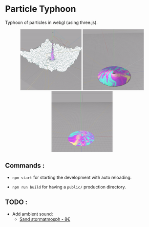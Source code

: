 # Particle Typhoon

Typhoon of particles in webgl (using three.js).

<p align="center">
  <img alt="Plane Generator" src="https://github.com/Jeremboo/particle-typhoon/blob/master/previews/20170717_planeGenerator.gif?raw=true" width="200">
  <img alt="Storm with shadow" src="https://github.com/Jeremboo/particle-typhoon/blob/master/previews/20170704_stromPictureBased.gif?raw=true" width="200">
  <img alt="Storm of particles" src="https://github.com/Jeremboo/particle-typhoon/blob/master/previews/20170702_stromPictureBased.gif?raw=true" width="200">

</p>

## Commands :

- `npm start` for starting the development with auto reloading.

- `npm run build` for having a `public/` production directory.


## TODO :

- Add ambient sound:
  - [Sand stormatmosph - 8€](https://www.pond5.com/sound-effect/8669039/sandstormatmosph17091.html)

